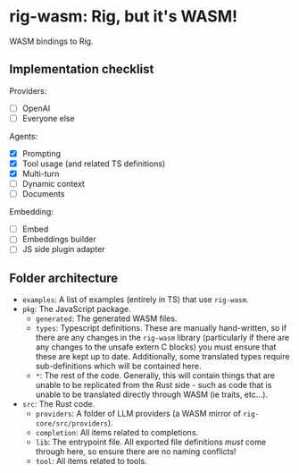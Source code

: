 # rig-wasm: Rig, but it's WASM!
WASM bindings to Rig.

## Implementation checklist
Providers:
  - [ ] OpenAI
  - [ ] Everyone else

Agents:
  - [x] Prompting
  - [x] Tool usage (and related TS definitions)
  - [x] Multi-turn
  - [ ] Dynamic context
  - [ ] Documents

Embedding:
  - [ ] Embed
  - [ ] Embeddings builder
  - [ ] JS side plugin adapter

## Folder architecture
- `examples`: A list of examples (entirely in TS) that use `rig-wasm`.
- `pkg`: The JavaScript package.
  - `generated`: The generated WASM files.
  - `types`: Typescript definitions. These are manually hand-written, so if there are any changes in the `rig-wasm` library (particularly if there are any changes to the unsafe extern C blocks) you must ensure that these are kept up to date. Additionally, some translated types require sub-definitions which will be contained here.
  - `*`: The rest of the code. Generally, this will contain things that are unable to be replicated from the Rust side - such as code that is unable to be translated directly through WASM (ie traits, etc...).
- `src`: The Rust code.
  - `providers`: A folder of LLM providers (a WASM mirror of `rig-core/src/providers`).
  - `completion`: All items related to completions.
  - `lib`: The entrypoint file. All exported file definitions *must* come through here, so ensure there are no naming conflicts!
  - `tool`: All items related to tools.

